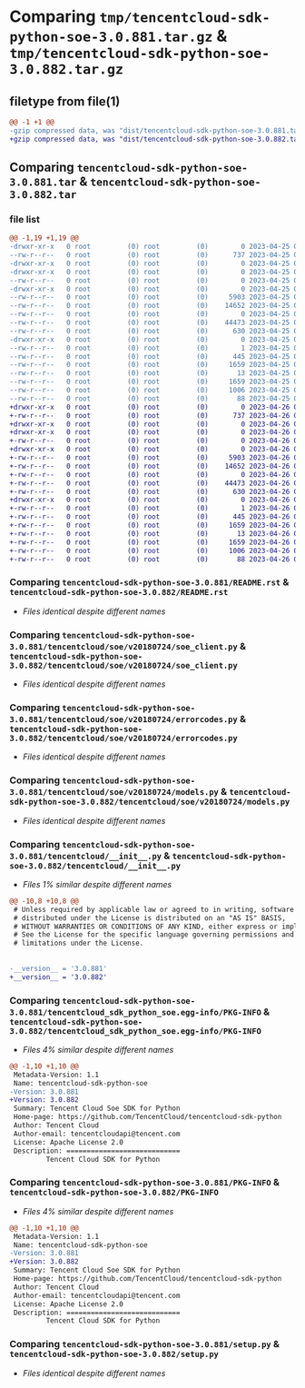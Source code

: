 # Comparing `tmp/tencentcloud-sdk-python-soe-3.0.881.tar.gz` & `tmp/tencentcloud-sdk-python-soe-3.0.882.tar.gz`

## filetype from file(1)

```diff
@@ -1 +1 @@
-gzip compressed data, was "dist/tencentcloud-sdk-python-soe-3.0.881.tar", last modified: Tue Apr 25 00:51:05 2023, max compression
+gzip compressed data, was "dist/tencentcloud-sdk-python-soe-3.0.882.tar", last modified: Wed Apr 26 03:45:09 2023, max compression
```

## Comparing `tencentcloud-sdk-python-soe-3.0.881.tar` & `tencentcloud-sdk-python-soe-3.0.882.tar`

### file list

```diff
@@ -1,19 +1,19 @@
-drwxr-xr-x   0 root         (0) root         (0)        0 2023-04-25 00:51:05.000000 tencentcloud-sdk-python-soe-3.0.881/
--rw-r--r--   0 root         (0) root         (0)      737 2023-04-25 00:51:05.000000 tencentcloud-sdk-python-soe-3.0.881/README.rst
-drwxr-xr-x   0 root         (0) root         (0)        0 2023-04-25 00:51:05.000000 tencentcloud-sdk-python-soe-3.0.881/tencentcloud/
-drwxr-xr-x   0 root         (0) root         (0)        0 2023-04-25 00:51:05.000000 tencentcloud-sdk-python-soe-3.0.881/tencentcloud/soe/
--rw-r--r--   0 root         (0) root         (0)        0 2023-04-25 00:51:05.000000 tencentcloud-sdk-python-soe-3.0.881/tencentcloud/soe/__init__.py
-drwxr-xr-x   0 root         (0) root         (0)        0 2023-04-25 00:51:05.000000 tencentcloud-sdk-python-soe-3.0.881/tencentcloud/soe/v20180724/
--rw-r--r--   0 root         (0) root         (0)     5903 2023-04-25 00:51:05.000000 tencentcloud-sdk-python-soe-3.0.881/tencentcloud/soe/v20180724/soe_client.py
--rw-r--r--   0 root         (0) root         (0)    14652 2023-04-25 00:51:05.000000 tencentcloud-sdk-python-soe-3.0.881/tencentcloud/soe/v20180724/errorcodes.py
--rw-r--r--   0 root         (0) root         (0)        0 2023-04-25 00:51:05.000000 tencentcloud-sdk-python-soe-3.0.881/tencentcloud/soe/v20180724/__init__.py
--rw-r--r--   0 root         (0) root         (0)    44473 2023-04-25 00:51:05.000000 tencentcloud-sdk-python-soe-3.0.881/tencentcloud/soe/v20180724/models.py
--rw-r--r--   0 root         (0) root         (0)      630 2023-04-25 00:51:05.000000 tencentcloud-sdk-python-soe-3.0.881/tencentcloud/__init__.py
-drwxr-xr-x   0 root         (0) root         (0)        0 2023-04-25 00:51:05.000000 tencentcloud-sdk-python-soe-3.0.881/tencentcloud_sdk_python_soe.egg-info/
--rw-r--r--   0 root         (0) root         (0)        1 2023-04-25 00:51:05.000000 tencentcloud-sdk-python-soe-3.0.881/tencentcloud_sdk_python_soe.egg-info/dependency_links.txt
--rw-r--r--   0 root         (0) root         (0)      445 2023-04-25 00:51:05.000000 tencentcloud-sdk-python-soe-3.0.881/tencentcloud_sdk_python_soe.egg-info/SOURCES.txt
--rw-r--r--   0 root         (0) root         (0)     1659 2023-04-25 00:51:05.000000 tencentcloud-sdk-python-soe-3.0.881/tencentcloud_sdk_python_soe.egg-info/PKG-INFO
--rw-r--r--   0 root         (0) root         (0)       13 2023-04-25 00:51:05.000000 tencentcloud-sdk-python-soe-3.0.881/tencentcloud_sdk_python_soe.egg-info/top_level.txt
--rw-r--r--   0 root         (0) root         (0)     1659 2023-04-25 00:51:05.000000 tencentcloud-sdk-python-soe-3.0.881/PKG-INFO
--rw-r--r--   0 root         (0) root         (0)     1006 2023-04-25 00:51:05.000000 tencentcloud-sdk-python-soe-3.0.881/setup.py
--rw-r--r--   0 root         (0) root         (0)       88 2023-04-25 00:51:05.000000 tencentcloud-sdk-python-soe-3.0.881/setup.cfg
+drwxr-xr-x   0 root         (0) root         (0)        0 2023-04-26 03:45:09.000000 tencentcloud-sdk-python-soe-3.0.882/
+-rw-r--r--   0 root         (0) root         (0)      737 2023-04-26 03:45:09.000000 tencentcloud-sdk-python-soe-3.0.882/README.rst
+drwxr-xr-x   0 root         (0) root         (0)        0 2023-04-26 03:45:09.000000 tencentcloud-sdk-python-soe-3.0.882/tencentcloud/
+drwxr-xr-x   0 root         (0) root         (0)        0 2023-04-26 03:45:09.000000 tencentcloud-sdk-python-soe-3.0.882/tencentcloud/soe/
+-rw-r--r--   0 root         (0) root         (0)        0 2023-04-26 03:45:09.000000 tencentcloud-sdk-python-soe-3.0.882/tencentcloud/soe/__init__.py
+drwxr-xr-x   0 root         (0) root         (0)        0 2023-04-26 03:45:09.000000 tencentcloud-sdk-python-soe-3.0.882/tencentcloud/soe/v20180724/
+-rw-r--r--   0 root         (0) root         (0)     5903 2023-04-26 03:45:09.000000 tencentcloud-sdk-python-soe-3.0.882/tencentcloud/soe/v20180724/soe_client.py
+-rw-r--r--   0 root         (0) root         (0)    14652 2023-04-26 03:45:09.000000 tencentcloud-sdk-python-soe-3.0.882/tencentcloud/soe/v20180724/errorcodes.py
+-rw-r--r--   0 root         (0) root         (0)        0 2023-04-26 03:45:09.000000 tencentcloud-sdk-python-soe-3.0.882/tencentcloud/soe/v20180724/__init__.py
+-rw-r--r--   0 root         (0) root         (0)    44473 2023-04-26 03:45:09.000000 tencentcloud-sdk-python-soe-3.0.882/tencentcloud/soe/v20180724/models.py
+-rw-r--r--   0 root         (0) root         (0)      630 2023-04-26 03:45:09.000000 tencentcloud-sdk-python-soe-3.0.882/tencentcloud/__init__.py
+drwxr-xr-x   0 root         (0) root         (0)        0 2023-04-26 03:45:09.000000 tencentcloud-sdk-python-soe-3.0.882/tencentcloud_sdk_python_soe.egg-info/
+-rw-r--r--   0 root         (0) root         (0)        1 2023-04-26 03:45:09.000000 tencentcloud-sdk-python-soe-3.0.882/tencentcloud_sdk_python_soe.egg-info/dependency_links.txt
+-rw-r--r--   0 root         (0) root         (0)      445 2023-04-26 03:45:09.000000 tencentcloud-sdk-python-soe-3.0.882/tencentcloud_sdk_python_soe.egg-info/SOURCES.txt
+-rw-r--r--   0 root         (0) root         (0)     1659 2023-04-26 03:45:09.000000 tencentcloud-sdk-python-soe-3.0.882/tencentcloud_sdk_python_soe.egg-info/PKG-INFO
+-rw-r--r--   0 root         (0) root         (0)       13 2023-04-26 03:45:09.000000 tencentcloud-sdk-python-soe-3.0.882/tencentcloud_sdk_python_soe.egg-info/top_level.txt
+-rw-r--r--   0 root         (0) root         (0)     1659 2023-04-26 03:45:09.000000 tencentcloud-sdk-python-soe-3.0.882/PKG-INFO
+-rw-r--r--   0 root         (0) root         (0)     1006 2023-04-26 03:45:09.000000 tencentcloud-sdk-python-soe-3.0.882/setup.py
+-rw-r--r--   0 root         (0) root         (0)       88 2023-04-26 03:45:09.000000 tencentcloud-sdk-python-soe-3.0.882/setup.cfg
```

### Comparing `tencentcloud-sdk-python-soe-3.0.881/README.rst` & `tencentcloud-sdk-python-soe-3.0.882/README.rst`

 * *Files identical despite different names*

### Comparing `tencentcloud-sdk-python-soe-3.0.881/tencentcloud/soe/v20180724/soe_client.py` & `tencentcloud-sdk-python-soe-3.0.882/tencentcloud/soe/v20180724/soe_client.py`

 * *Files identical despite different names*

### Comparing `tencentcloud-sdk-python-soe-3.0.881/tencentcloud/soe/v20180724/errorcodes.py` & `tencentcloud-sdk-python-soe-3.0.882/tencentcloud/soe/v20180724/errorcodes.py`

 * *Files identical despite different names*

### Comparing `tencentcloud-sdk-python-soe-3.0.881/tencentcloud/soe/v20180724/models.py` & `tencentcloud-sdk-python-soe-3.0.882/tencentcloud/soe/v20180724/models.py`

 * *Files identical despite different names*

### Comparing `tencentcloud-sdk-python-soe-3.0.881/tencentcloud/__init__.py` & `tencentcloud-sdk-python-soe-3.0.882/tencentcloud/__init__.py`

 * *Files 1% similar despite different names*

```diff
@@ -10,8 +10,8 @@
 # Unless required by applicable law or agreed to in writing, software
 # distributed under the License is distributed on an "AS IS" BASIS,
 # WITHOUT WARRANTIES OR CONDITIONS OF ANY KIND, either express or implied.
 # See the License for the specific language governing permissions and
 # limitations under the License.
 
 
-__version__ = '3.0.881'
+__version__ = '3.0.882'
```

### Comparing `tencentcloud-sdk-python-soe-3.0.881/tencentcloud_sdk_python_soe.egg-info/PKG-INFO` & `tencentcloud-sdk-python-soe-3.0.882/tencentcloud_sdk_python_soe.egg-info/PKG-INFO`

 * *Files 4% similar despite different names*

```diff
@@ -1,10 +1,10 @@
 Metadata-Version: 1.1
 Name: tencentcloud-sdk-python-soe
-Version: 3.0.881
+Version: 3.0.882
 Summary: Tencent Cloud Soe SDK for Python
 Home-page: https://github.com/TencentCloud/tencentcloud-sdk-python
 Author: Tencent Cloud
 Author-email: tencentcloudapi@tencent.com
 License: Apache License 2.0
 Description: ============================
         Tencent Cloud SDK for Python
```

### Comparing `tencentcloud-sdk-python-soe-3.0.881/PKG-INFO` & `tencentcloud-sdk-python-soe-3.0.882/PKG-INFO`

 * *Files 4% similar despite different names*

```diff
@@ -1,10 +1,10 @@
 Metadata-Version: 1.1
 Name: tencentcloud-sdk-python-soe
-Version: 3.0.881
+Version: 3.0.882
 Summary: Tencent Cloud Soe SDK for Python
 Home-page: https://github.com/TencentCloud/tencentcloud-sdk-python
 Author: Tencent Cloud
 Author-email: tencentcloudapi@tencent.com
 License: Apache License 2.0
 Description: ============================
         Tencent Cloud SDK for Python
```

### Comparing `tencentcloud-sdk-python-soe-3.0.881/setup.py` & `tencentcloud-sdk-python-soe-3.0.882/setup.py`

 * *Files identical despite different names*

